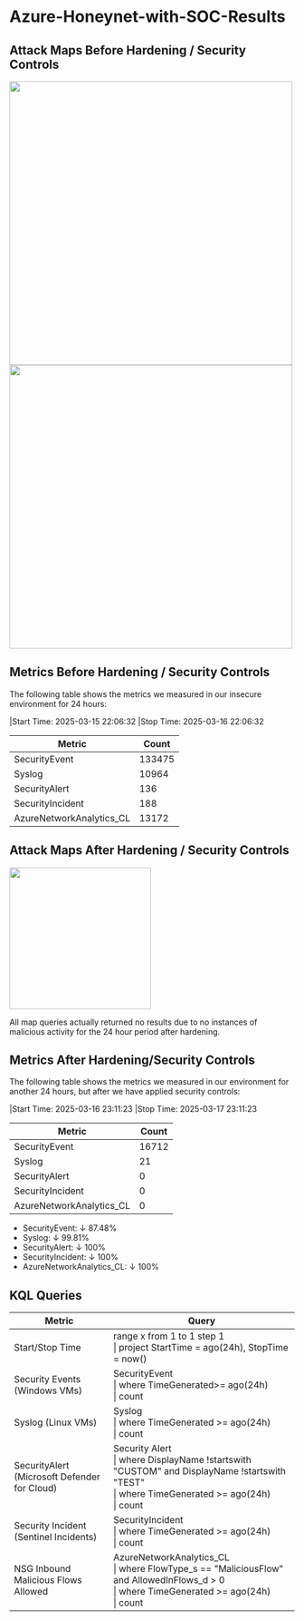 # Azure-Honeynet-with-SOC-Results


## Attack Maps Before Hardening / Security Controls

<img src="https://i.imgur.com/4RPbGMs.png" width="500">

<img src="https://i.imgur.com/D9c4Od3.jpeg" width="500">



## Metrics Before Hardening / Security Controls

The following table shows the metrics we measured in our insecure environment for 24 hours:

|Start Time: 2025-03-15 22:06:32
|Stop Time: 2025-03-16 22:06:32

| Metric                                        | Count        |
|-----------------------------------------------|----------------------------|
| SecurityEvent         | 133475|
| Syslog | 10964|
|SecurityAlert       | 136 |
| SecurityIncident     | 188 |
| AzureNetworkAnalytics_CL                  | 13172 |

## Attack Maps After Hardening / Security Controls

<img src="https://i.imgur.com/aZpGIV4.png" width="250">

All map queries actually returned no results due to no instances of malicious activity for the 24 hour period after hardening.

## Metrics After Hardening/Security Controls 

The following table shows the metrics we measured in our environment for another 24 hours, but after we have applied security controls:

|Start Time: 2025-03-16 23:11:23
|Stop Time: 2025-03-17 23:11:23

| Metric                                        | Count        |
|-----------------------------------------------|----------------------------|
| SecurityEvent         | 16712|
| Syslog | 21|
|SecurityAlert       | 0 |
| SecurityIncident     | 0 |
| AzureNetworkAnalytics_CL                  | 0 |


* SecurityEvent: ↓ 87.48%
* Syslog: ↓ 99.81%
* SecurityAlert: ↓ 100%
* SecurityIncident: ↓ 100%
* AzureNetworkAnalytics_CL: ↓ 100%

  
## KQL Queries

| Metric                                       | Query                                                                                                                                            |
|----------------------------------------------|--------------------------------------------------------------------------------------------------------------------------------------------------|
| Start/Stop Time                              | range x from 1 to 1 step 1<br>\| project StartTime = ago(24h), StopTime = now()                                                                  |
| Security Events (Windows VMs)                | SecurityEvent<br>\| where TimeGenerated>= ago(24h)<br>\| count                                                                                   |
| Syslog (Linux VMs)                           | Syslog<br>\| where TimeGenerated >= ago(24h)<br>\| count                                                                                         |
| SecurityAlert (Microsoft Defender for Cloud) | Security Alert<br>\| where DisplayName !startswith "CUSTOM" and DisplayName !startswith "TEST"<br>\| where TimeGenerated >= ago(24h)<br>\| count |
| Security Incident (Sentinel Incidents)       | SecurityIncident<br>\| where TimeGenerated >= ago(24h)<br>\| count                                                                               |
| NSG Inbound Malicious Flows Allowed          | AzureNetworkAnalytics_CL<br>\| where FlowType_s == "MaliciousFlow" and AllowedInFlows_d > 0<br>\| where TimeGenerated >= ago(24h)<br>\| count    |

